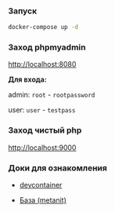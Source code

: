 ### Запуск

```bash
docker-compose up -d
```

### Заход phpmyadmin

[http://localhost:8080](http://localhost:8080)

**Для входа:**

admin: `root` - `rootpassword`

user: `user` - `testpass`


### Заход чистый php

[http://localhost:9000](http://localhost:9000)

### Доки для ознакомления

- [devcontainer](https://containers.dev/implementors/json_reference/)

- [База (metanit)](https://metanit.com/php/)